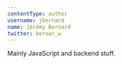 ```yaml
---
contentType: author
username: jbernard
name: Jérémy Bernard
twitter: bernar_w
---
```

Mainly JavaScript and backend stuff.
